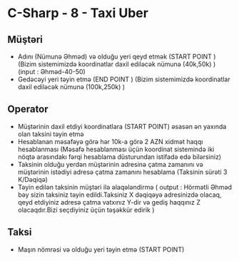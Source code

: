 # C-Sharp - 8 - Taxi Uber

## Müştəri
- Adını (Nümunə Əhməd) və olduğu yeri qeyd etmək (START POINT ) (Bizim sistemimizdə koordinatlar daxil ediləcək nümunə (40k,50k) ) (input : Əhməd-40-50)
- Gedəcəyi yeri təyin etmə (END POINT ) (Bizim sistemimizdə koordinatlar daxil ediləcək nümunə (100k,250k) )
## Operator
- Müştərinin daxil etdiyi koordinatlara (START POINT) əsasən ən yaxında olan taksini təyin etmə
- Hesablanan məsafəyə görə hər 10k-a görə 2 AZN xidmət haqqı hesablanması (Məsafə hesablanması üçün koordinat sistemində iki nöqtə arasındakı fərqi hesablama düsturundan istifadə edə bilərsiniz)
- Taksinin olduğu yerdən müştərinin adresinə çatma zamanını və müştərinin istədiyi adresə çatma zamanını hesablama (Taksinin sürəti 3 K/Dəqiqə)
- Təyin edilən taksinin müştəri ilə əlaqələndirmə ( output : Hörmətli Əhməd bəy sizin taksiniz təyin edildi.Taksiniz X dəqiqəyə adresinizdə olacaq, qeyd etdiyiniz adresə çatma vatxınız Y-dir və gediş haqqınız Z olacaqdır.Bizi seçdiyiniz üçün təşəkkür edirik )
## Taksi
- Maşın nömrəsi və olduğu yeri təyin etmə (START POINT)
